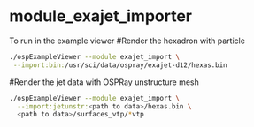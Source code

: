 # module_exajet_importer

To run in the example viewer
#Render the hexadron with particle

```bash
./ospExampleViewer --module exajet_import \
 --import:bin:/usr/sci/data/ospray/exajet-d12/hexas.bin
```



#Render the jet data with OSPRay unstructure mesh

```bash
./ospExampleViewer --module exajet_import \
  --import:jetunstr:<path to data>/hexas.bin \
  <path to data>/surfaces_vtp/*vtp
```

